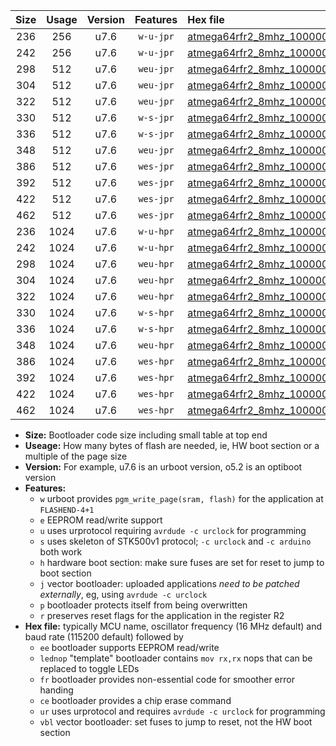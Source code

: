 |Size|Usage|Version|Features|Hex file|
|:-:|:-:|:-:|:-:|:--|
|236|256|u7.6|`w-u-jpr`|[atmega64rfr2_8mhz_1000000bps_ur_vbl.hex](https://raw.githubusercontent.com/stefanrueger/urboot/main//atmega64rfr2_8mhz_1000000bps_ur_vbl.hex)|
|242|256|u7.6|`w-u-jpr`|[atmega64rfr2_8mhz_1000000bps_lednop_ur_vbl.hex](https://raw.githubusercontent.com/stefanrueger/urboot/main//atmega64rfr2_8mhz_1000000bps_lednop_ur_vbl.hex)|
|298|512|u7.6|`weu-jpr`|[atmega64rfr2_8mhz_1000000bps_ee_ur_vbl.hex](https://raw.githubusercontent.com/stefanrueger/urboot/main//atmega64rfr2_8mhz_1000000bps_ee_ur_vbl.hex)|
|304|512|u7.6|`weu-jpr`|[atmega64rfr2_8mhz_1000000bps_ee_lednop_ur_vbl.hex](https://raw.githubusercontent.com/stefanrueger/urboot/main//atmega64rfr2_8mhz_1000000bps_ee_lednop_ur_vbl.hex)|
|322|512|u7.6|`weu-jpr`|[atmega64rfr2_8mhz_1000000bps_ee_lednop_fr_ur_vbl.hex](https://raw.githubusercontent.com/stefanrueger/urboot/main//atmega64rfr2_8mhz_1000000bps_ee_lednop_fr_ur_vbl.hex)|
|330|512|u7.6|`w-s-jpr`|[atmega64rfr2_8mhz_1000000bps_vbl.hex](https://raw.githubusercontent.com/stefanrueger/urboot/main//atmega64rfr2_8mhz_1000000bps_vbl.hex)|
|336|512|u7.6|`w-s-jpr`|[atmega64rfr2_8mhz_1000000bps_lednop_vbl.hex](https://raw.githubusercontent.com/stefanrueger/urboot/main//atmega64rfr2_8mhz_1000000bps_lednop_vbl.hex)|
|348|512|u7.6|`weu-jpr`|[atmega64rfr2_8mhz_1000000bps_ee_lednop_fr_ce_ur_vbl.hex](https://raw.githubusercontent.com/stefanrueger/urboot/main//atmega64rfr2_8mhz_1000000bps_ee_lednop_fr_ce_ur_vbl.hex)|
|386|512|u7.6|`wes-jpr`|[atmega64rfr2_8mhz_1000000bps_ee_vbl.hex](https://raw.githubusercontent.com/stefanrueger/urboot/main//atmega64rfr2_8mhz_1000000bps_ee_vbl.hex)|
|392|512|u7.6|`wes-jpr`|[atmega64rfr2_8mhz_1000000bps_ee_lednop_vbl.hex](https://raw.githubusercontent.com/stefanrueger/urboot/main//atmega64rfr2_8mhz_1000000bps_ee_lednop_vbl.hex)|
|422|512|u7.6|`wes-jpr`|[atmega64rfr2_8mhz_1000000bps_ee_lednop_fr_vbl.hex](https://raw.githubusercontent.com/stefanrueger/urboot/main//atmega64rfr2_8mhz_1000000bps_ee_lednop_fr_vbl.hex)|
|462|512|u7.6|`wes-jpr`|[atmega64rfr2_8mhz_1000000bps_ee_lednop_fr_ce_vbl.hex](https://raw.githubusercontent.com/stefanrueger/urboot/main//atmega64rfr2_8mhz_1000000bps_ee_lednop_fr_ce_vbl.hex)|
|236|1024|u7.6|`w-u-hpr`|[atmega64rfr2_8mhz_1000000bps_ur.hex](https://raw.githubusercontent.com/stefanrueger/urboot/main//atmega64rfr2_8mhz_1000000bps_ur.hex)|
|242|1024|u7.6|`w-u-hpr`|[atmega64rfr2_8mhz_1000000bps_lednop_ur.hex](https://raw.githubusercontent.com/stefanrueger/urboot/main//atmega64rfr2_8mhz_1000000bps_lednop_ur.hex)|
|298|1024|u7.6|`weu-hpr`|[atmega64rfr2_8mhz_1000000bps_ee_ur.hex](https://raw.githubusercontent.com/stefanrueger/urboot/main//atmega64rfr2_8mhz_1000000bps_ee_ur.hex)|
|304|1024|u7.6|`weu-hpr`|[atmega64rfr2_8mhz_1000000bps_ee_lednop_ur.hex](https://raw.githubusercontent.com/stefanrueger/urboot/main//atmega64rfr2_8mhz_1000000bps_ee_lednop_ur.hex)|
|322|1024|u7.6|`weu-hpr`|[atmega64rfr2_8mhz_1000000bps_ee_lednop_fr_ur.hex](https://raw.githubusercontent.com/stefanrueger/urboot/main//atmega64rfr2_8mhz_1000000bps_ee_lednop_fr_ur.hex)|
|330|1024|u7.6|`w-s-hpr`|[atmega64rfr2_8mhz_1000000bps.hex](https://raw.githubusercontent.com/stefanrueger/urboot/main//atmega64rfr2_8mhz_1000000bps.hex)|
|336|1024|u7.6|`w-s-hpr`|[atmega64rfr2_8mhz_1000000bps_lednop.hex](https://raw.githubusercontent.com/stefanrueger/urboot/main//atmega64rfr2_8mhz_1000000bps_lednop.hex)|
|348|1024|u7.6|`weu-hpr`|[atmega64rfr2_8mhz_1000000bps_ee_lednop_fr_ce_ur.hex](https://raw.githubusercontent.com/stefanrueger/urboot/main//atmega64rfr2_8mhz_1000000bps_ee_lednop_fr_ce_ur.hex)|
|386|1024|u7.6|`wes-hpr`|[atmega64rfr2_8mhz_1000000bps_ee.hex](https://raw.githubusercontent.com/stefanrueger/urboot/main//atmega64rfr2_8mhz_1000000bps_ee.hex)|
|392|1024|u7.6|`wes-hpr`|[atmega64rfr2_8mhz_1000000bps_ee_lednop.hex](https://raw.githubusercontent.com/stefanrueger/urboot/main//atmega64rfr2_8mhz_1000000bps_ee_lednop.hex)|
|422|1024|u7.6|`wes-hpr`|[atmega64rfr2_8mhz_1000000bps_ee_lednop_fr.hex](https://raw.githubusercontent.com/stefanrueger/urboot/main//atmega64rfr2_8mhz_1000000bps_ee_lednop_fr.hex)|
|462|1024|u7.6|`wes-hpr`|[atmega64rfr2_8mhz_1000000bps_ee_lednop_fr_ce.hex](https://raw.githubusercontent.com/stefanrueger/urboot/main//atmega64rfr2_8mhz_1000000bps_ee_lednop_fr_ce.hex)|

- **Size:** Bootloader code size including small table at top end
- **Useage:** How many bytes of flash are needed, ie, HW boot section or a multiple of the page size
- **Version:** For example, u7.6 is an urboot version, o5.2 is an optiboot version
- **Features:**
  + `w` urboot provides `pgm_write_page(sram, flash)` for the application at `FLASHEND-4+1`
  + `e` EEPROM read/write support
  + `u` uses urprotocol requiring `avrdude -c urclock` for programming
  + `s` uses skeleton of STK500v1 protocol; `-c urclock` and `-c arduino` both work
  + `h` hardware boot section: make sure fuses are set for reset to jump to boot section
  + `j` vector bootloader: uploaded applications *need to be patched externally*, eg, using `avrdude -c urclock`
  + `p` bootloader protects itself from being overwritten
  + `r` preserves reset flags for the application in the register R2
- **Hex file:** typically MCU name, oscillator frequency (16 MHz default) and baud rate (115200 default) followed by
  + `ee` bootloader supports EEPROM read/write
  + `lednop` "template" bootloader contains `mov rx,rx` nops that can be replaced to toggle LEDs
  + `fr` bootloader provides non-essential code for smoother error handing
  + `ce` bootloader provides a chip erase command
  + `ur` uses urprotocol and requires `avrdude -c urclock` for programming
  + `vbl` vector bootloader: set fuses to jump to reset, not the HW boot section
